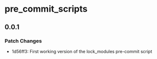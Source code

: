 # pre_commit_scripts

## 0.0.1

### Patch Changes

- 1d56ff3: First working version of the lock_modules pre-commit script
